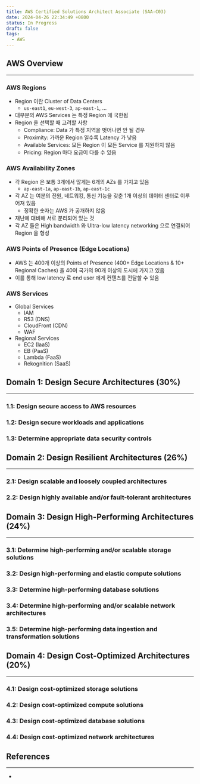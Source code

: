 ```yaml
---
title: AWS Certified Solutions Architect Associate (SAA-C03)
date: 2024-04-26 22:34:49 +0800
status: In Progress
draft: false
tags:
  - AWS
---
```

## AWS Overview
---
### AWS Regions
- Region 이란 Cluster of Data Centers
	- `us-east1`, `eu-west-3`, `ap-east-1`, ...
- 대부분의 AWS Services 는 특정 Region 에 국한됨
- Region 을 선택할 때 고려할 사항
	- Compliance: Data 가 특정 지역을 벗어나면 안 될 경우
	- Proximity: 가까운 Region 일수록 Latency 가 낮음
	- Available Services: 모든 Region 이 모든 Service 를 지원하지 않음
	- Pricing: Region 마다 요금이 다를 수 있음

### AWS Availability Zones
- 각 Region 은 보통 3개에서 많게는 6개의 AZs 를 가지고 있음
	- `ap-east-1a`, `ap-east-1b`, `ap-east-1c`
- 각 AZ 는 여분의 전원, 네트워킹, 통신 기능을 갖춘 1개 이상의 데이터 센터로 이루어져 있음
	- 정확한 숫자는 AWS 가 공개하지 않음
- 재난에 대비해 서로 분리되어 있는 것
- 각 AZ 들은 High bandwidth 와 Ultra-low latency networking 으로 연결되어 Region 을 형성

### AWS Points of Presence (Edge Locations)
- AWS 는 400개 이상의 Points of Presence (400+ Edge Locations & 10+ Regional Caches) 을 40여 국가의 90개 이상의 도시에 가지고 있음
- 이를 통해 low latency 로 end user 에게 컨텐츠를 전달할 수 있음

### AWS Services
- Global Services
	- IAM
	- R53 (DNS)
	- CloudFront (CDN)
	- WAF
- Regional Services
	- EC2 (IaaS)
	- EB (PaaS)
	- Lambda (FaaS)
	- Rekognition (SaaS)

## Domain 1: Design Secure Architectures (30%)
---
### 1.1: Design secure access to AWS resources

### 1.2: Design secure workloads and applications

### 1.3: Determine appropriate data security controls

## Domain 2: Design Resilient Architectures (26%)
---
### 2.1: Design scalable and loosely coupled architectures

### 2.2: Design highly available and/or fault-tolerant architectures

## Domain 3: Design High-Performing Architectures (24%)
---
### 3.1: Determine high-performing and/or scalable storage solutions

### 3.2: Design high-performing and elastic compute solutions

### 3.3: Determine high-performing database solutions

### 3.4: Determine high-performing and/or scalable network architectures

### 3.5: Determine high-performing data ingestion and transformation solutions

## Domain 4: Design Cost-Optimized Architectures (20%)
---
### 4.1: Design cost-optimized storage solutions

### 4.2: Design cost-optimized compute solutions

### 4.3: Design cost-optimized database solutions

### 4.4: Design cost-optimized network architectures

## References
---
- 
